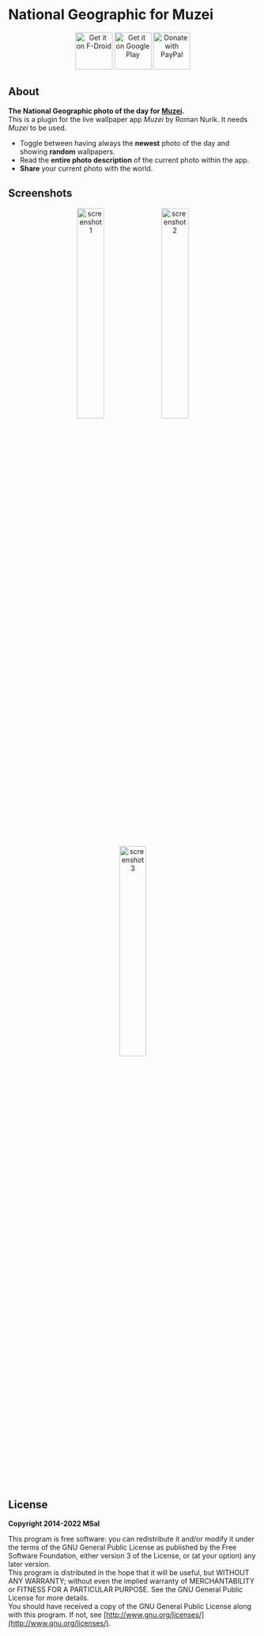 # National Geographic for Muzei

<div align="center">
   <a href="https://f-droid.org/packages/de.msal.muzei.nationalgeographic/"><img alt="Get it on F-Droid" height="75" src="https://f-droid.org/badge/get-it-on.png"></a>
   <a href="https://play.google.com/store/apps/details?id=de.msal.muzei.nationalgeographic"><img alt="Get it on Google Play" height="75" src="https://play.google.com/intl/en_us/badges/images/generic/en_badge_web_generic.png"></a>
   <a href="https://www.paypal.com/donate?hosted_button_id=2JCY7E99V9DGC"><img alt="Donate with PayPal" height="75" src="https://raw.githubusercontent.com/aha999/DonateButtons/master/Paypal.png"></a>
</div>

## About

**The National Geographic photo of the day for [Muzei](http://get.muzei.co/).**  
This is a plugin for the live wallpaper app _Muzei_ by Roman Nurik. It needs _Muzei_ to be used.

* Toggle between having always the **newest** photo of the day and showing **random** wallpapers.
* Read the **entire photo description** of the current photo within the app.
* **Share** your current photo with the world.


## Screenshots

<div align="center">
   <img src="art/screen_01.png" width="33%" alt="screenshot 1">
   <img src="art/screen_02.png" width="33%" alt="screenshot 2">
   <img src="art/screen_03.png" width="33%" alt="screenshot 3">
</div>

## License

**Copyright 2014-2022 MSal**

This program is free software: you can redistribute it and/or modify it under the terms of the GNU General Public License as published by the Free Software Foundation, either version 3 of the License, or (at your option) any later version.  
This program is distributed in the hope that it will be useful, but WITHOUT ANY WARRANTY;
without even the implied warranty of MERCHANTABILITY or FITNESS FOR A PARTICULAR PURPOSE.
See the GNU General Public License for more details.  
You should have received a copy of the GNU General Public License along with this program. If not, see [http://www.gnu.org/licenses/](http://www.gnu.org/licenses/).
